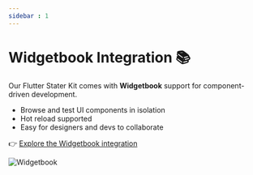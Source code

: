 ```yaml
---
sidebar : 1
---
```


# Widgetbook Integration 📚

Our Flutter Stater Kit comes with **Widgetbook** support for component-driven development.

- Browse and test UI components in isolation
- Hot reload supported
- Easy for designers and devs to collaborate

👉 [Explore the Widgetbook integration](https://boilerplate-v2-c7080.web.app/)

![Widgetbook](/img/widgetbook.png)